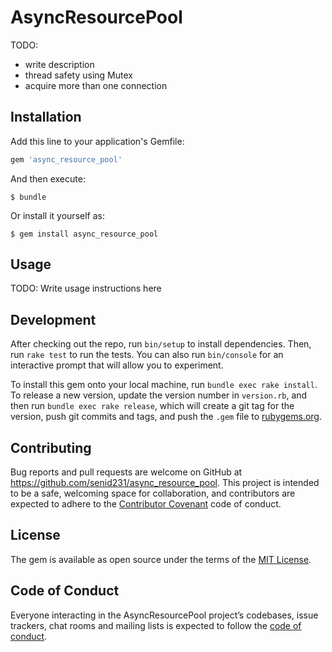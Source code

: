 # AsyncResourcePool

TODO:
* write description
* thread safety using Mutex
* acquire more than one connection

## Installation

Add this line to your application's Gemfile:

```ruby
gem 'async_resource_pool'
```

And then execute:

    $ bundle

Or install it yourself as:

    $ gem install async_resource_pool

## Usage

TODO: Write usage instructions here

## Development

After checking out the repo, run `bin/setup` to install dependencies. Then, run `rake test` to run the tests. You can also run `bin/console` for an interactive prompt that will allow you to experiment.

To install this gem onto your local machine, run `bundle exec rake install`. To release a new version, update the version number in `version.rb`, and then run `bundle exec rake release`, which will create a git tag for the version, push git commits and tags, and push the `.gem` file to [rubygems.org](https://rubygems.org).

## Contributing

Bug reports and pull requests are welcome on GitHub at https://github.com/senid231/async_resource_pool. This project is intended to be a safe, welcoming space for collaboration, and contributors are expected to adhere to the [Contributor Covenant](http://contributor-covenant.org) code of conduct.

## License

The gem is available as open source under the terms of the [MIT License](https://opensource.org/licenses/MIT).

## Code of Conduct

Everyone interacting in the AsyncResourcePool project’s codebases, issue trackers, chat rooms and mailing lists is expected to follow the [code of conduct](https://github.com/[USERNAME]/async_resource_pool/blob/master/CODE_OF_CONDUCT.md).
